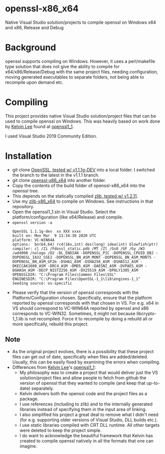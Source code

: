 # openssl-x86_x64
Native Visual Studio solution/projects to compile openssl on Windows x64 and x86, Release and Debug

# Background #
openssl supports compiling on Windows. However, it uses a
perl/makefile type solution that does not give the ability to compile
for x64/x86/Release/Debug with the same project files, needing
configuration, moving generated executables to separate folders, not
being able to recompile upon demand etc.

# Compiling #
This project provides native Visual Studio solution/project files that
can be used to compile openssl on Windows. This was heavily based on
work done by [Kelvin Lee](https://github.com/kiyolee) found at
[openssl1_1](https://github.com/kiyolee/openssl1_1-win-build).

I used Visual Studio 2019 Community Edition.

# Installation #

  * git clone [OpenSSL, tested w/ v1.1.1g-DEV](https://github.com/openssl/openssl) into a local folder. I switched the branch to the latest in the v1.1.1 branch.
  * git clone [openssl-x86_x64](https://github.com/sridharb1/openssl-x86_x64) into another folder. 
  * Copy the contents of the build folder of openssl-x86_x64 into the openssl tree.
  * This depends on the statically compiled [zlib, tested w/ v1.2.11](https://github.com/madler/zlib).
  * Use my [zlib-x86_x64](https://github.com/sridharb1/zlib-x86_x64)
    to compile on Windows. See instructions in that repository.
  * Open the openssl1_1.sln in Visual Studio. Select the platform/configuration (like
    x64/Release) and compile.
  * `openssl version -a`
    ``` shell
    OpenSSL 1.1.1g-dev  xx XXX xxxx
    built on: Mon Mar  9 13:34:30 2020 UTC
    platform: VC-WIN64A
    options:  bn(64,64) rc4(16x,int) des(long) idea(int) blowfish(ptr)
    compiler: cl /Zi /Fdossl_static.pdb /MT /Zl /Gs0 /GF /Gy /W3 /wd4090 /nologo /O2 -DL_ENDIAN -DOPENSSL_PIC -DOPENSSL_CPUID_OBJ -DOPENSSL_IA32_SSE2 -DOPENSSL_BN_ASM_MONT -DOPENSSL_BN_ASM_MONT5 -DOPENSSL_BN_ASM_GF2m -DSHA1_ASM -DSHA256_ASM -DSHA512_ASM -DKECCAK1600_ASM -DRC4_ASM -DMD5_ASM -DAESNI_ASM -DVPAES_ASM -DGHASH_ASM -DECP_NISTZ256_ASM -DX25519_ASM -DPOLY1305_ASM
    OPENSSLDIR: "C:\Program Files\Common Files\SSL"
    ENGINESDIR: "C:\Program Files\OpenSSL-1_1\lib\engines-1_1"
    Seeding source: os-specific
    ```
  * Please verify that the version of openssl corresponds with the
    Platform/Configuration chosen. Specifically, ensure that the
    platform reported by openssl corresponds with that chosen in
    VS. For e.g. x64 in VS should correspond to VC-WIN64A reported by
    openssl and x86 corresponds to VC-WIN32. Sometimes, it might not
    because libcrypto-1_1.lib is not recompiled. Force it to recompile
    by doing a rebuild all or more specifically, rebuild this project.
    
## Note ##

  * As the original project evolves, there is a possibility that these
project files can get out of date, specifically when files are
added/deleted. Usually, this can be easily fixed by examining the
errors when compiling.
  * Differences from [Kelvin Lee](https://github.com/kiyolee)'s [openssl1_1](https://github.com/kiyolee/openssl1_1-win-build): 
      * My philosophy was to create a project that would deliver just the VS solution/project files and allow people to fetch from github the version of openssl that they wanted to compile (and keep that up-to-date) separately. 
      * Kelvin delivers both the openssl code and the project files as a package.
      * I use references (including to zlib) and to the internally generated libraries instead of specifying them in the input area of linking. 
      * I also simplified his project a great deal to remove what I didn't need (for e.g. supporting older versions of Visual Studio, DLL builds etc.).
      * I use static libraries compiled with CRT DLL runtime. All other targets were deleted to keep the project simple.
      * I do want to acknowledge the beautiful framework that Kelvin has created to compile openssl natively in all the formats that one can imagine.
